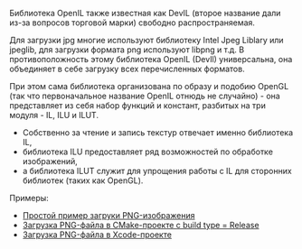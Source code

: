 Библиотека OpenIL также известная как DevIL (второе название дали из-за вопросов торговой марки) свободно распространяемая.

Для загрузки jpg многие используют библиотеку Intel Jpeg Liblary или jpeglib, для загрузки формата png используют libpng и т.д. В противоположность этому библиотека OpenIL (DevIl) универсальна, она объединяет в себе загрузку всех перечисленных форматов.

При этом сама библиотека организована по образу и подобию OpenGL (так что первоначальное название OpenIL отнюдь не случайно) - она представляет из себя набор функций и констант, разбитых на три модуля - IL, ILU и ILUT.

- Собственно за чтение и запись текстур отвечает именно библиотека IL,
- библиотека ILU предоставляет ряд возможностей по обработке изображений,
- а библиотека ILUT служит для упрощения работы с IL для сторонних библиотек (таких как OpenGL).

Примеры:

- [Простой пример загруки PNG-изображения](simple-load)
- [Загрузка PNG-файла в CMake-проекте с build type = Release](examples-devil/cmake-release)
- [Загрузка PNG-файла в Xcode-проекте](LoadPNG)
